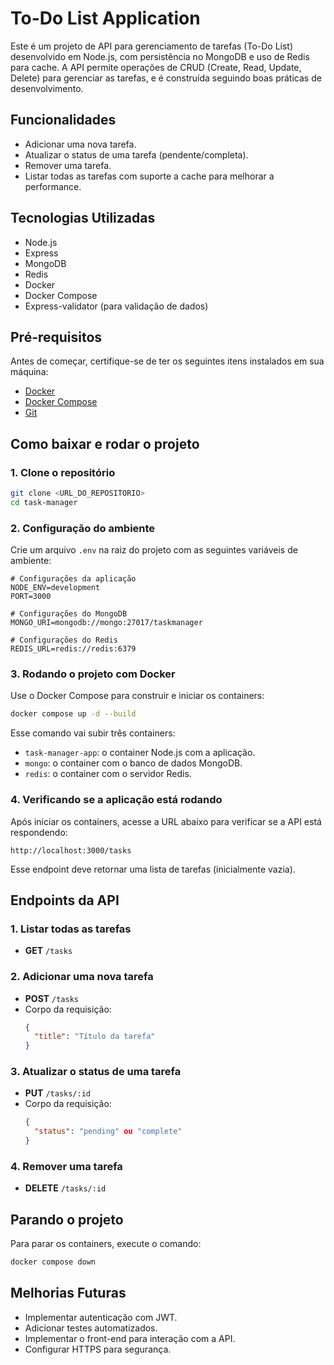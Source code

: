 
# To-Do List Application

Este é um projeto de API para gerenciamento de tarefas (To-Do List) desenvolvido em Node.js, com persistência no MongoDB e uso de Redis para cache. A API permite operações de CRUD (Create, Read, Update, Delete) para gerenciar as tarefas, e é construída seguindo boas práticas de desenvolvimento.

## Funcionalidades

- Adicionar uma nova tarefa.
- Atualizar o status de uma tarefa (pendente/completa).
- Remover uma tarefa.
- Listar todas as tarefas com suporte a cache para melhorar a performance.

## Tecnologias Utilizadas

- Node.js
- Express
- MongoDB
- Redis
- Docker
- Docker Compose
- Express-validator (para validação de dados)

## Pré-requisitos

Antes de começar, certifique-se de ter os seguintes itens instalados em sua máquina:

- [Docker](https://www.docker.com/get-started)
- [Docker Compose](https://docs.docker.com/compose/install/)
- [Git](https://git-scm.com/)

## Como baixar e rodar o projeto

### 1. Clone o repositório

```bash
git clone <URL_DO_REPOSITORIO>
cd task-manager
```

### 2. Configuração do ambiente

Crie um arquivo `.env` na raiz do projeto com as seguintes variáveis de ambiente:

```
# Configurações da aplicação
NODE_ENV=development
PORT=3000

# Configurações do MongoDB
MONGO_URI=mongodb://mongo:27017/taskmanager

# Configurações do Redis
REDIS_URL=redis://redis:6379
```

### 3. Rodando o projeto com Docker

Use o Docker Compose para construir e iniciar os containers:

```bash
docker compose up -d --build
```

Esse comando vai subir três containers:
- `task-manager-app`: o container Node.js com a aplicação.
- `mongo`: o container com o banco de dados MongoDB.
- `redis`: o container com o servidor Redis.

### 4. Verificando se a aplicação está rodando

Após iniciar os containers, acesse a URL abaixo para verificar se a API está respondendo:

```
http://localhost:3000/tasks
```

Esse endpoint deve retornar uma lista de tarefas (inicialmente vazia).

## Endpoints da API

### 1. Listar todas as tarefas

- **GET** `/tasks`

### 2. Adicionar uma nova tarefa

- **POST** `/tasks`
- Corpo da requisição:
  ```json
  {
    "title": "Título da tarefa"
  }
  ```

### 3. Atualizar o status de uma tarefa

- **PUT** `/tasks/:id`
- Corpo da requisição:
  ```json
  {
    "status": "pending" ou "complete"
  }
  ```

### 4. Remover uma tarefa

- **DELETE** `/tasks/:id`

## Parando o projeto

Para parar os containers, execute o comando:

```bash
docker compose down
```

## Melhorias Futuras

- Implementar autenticação com JWT.
- Adicionar testes automatizados.
- Implementar o front-end para interação com a API.
- Configurar HTTPS para segurança.

<!-- 
## Contribuições

Contribuições são bem-vindas! Sinta-se à vontade para enviar PRs com melhorias.

## Licença

Este projeto é licenciado sob a licença MIT - veja o arquivo [LICENSE](LICENSE) para mais detalhes. -->